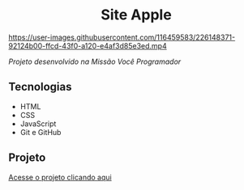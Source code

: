 <h1 align="center"> Site Apple </h1>

https://user-images.githubusercontent.com/116459583/226148371-92124b00-ffcd-43f0-a120-e4af3d85e3ed.mp4

*Projeto desenvolvido na Missão Você Programador*

 ## Tecnologias
- HTML
- CSS
- JavaScript
- Git e GitHub
## Projeto 
[Acesse o projeto clicando aqui](https://iphoneproject.netlify.app/)
